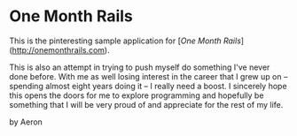 # One Month Rails

This is the pinteresting sample application for [*One Month Rails*] (http://onemonthrails.com).

This is also an attempt in trying to push myself do something I've never done before. With me as well losing interest in the career that I grew up on – spending  almost eight years doing it – I really need a boost. I sincerely hope this opens the doors for me to explore programming and hopefully be something that I will be very proud of and appreciate for the rest of my life.

by Aeron
